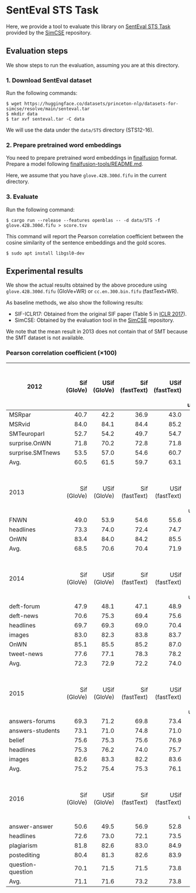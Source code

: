 # SentEval STS Task

Here, we provide a tool to evaluate this library on [SentEval STS Task](https://github.com/princeton-nlp/SimCSE/tree/main/SentEval) provided by the [SimCSE](https://github.com/princeton-nlp/SimCSE) repository.

## Evaluation steps

We show steps to run the evaluation, assuming you are at this directory.

### 1. Download SentEval dataset

Run the following commands:

```shell
$ wget https://huggingface.co/datasets/princeton-nlp/datasets-for-simcse/resolve/main/senteval.tar
$ mkdir data
$ tar xvf senteval.tar -C data
```

We will use the data under the `data/STS` directory (STS12-16).

### 2. Prepare pretrained word embeddings

You need to prepare pretrained word embeddings in [finalfusion](https://docs.rs/finalfusion/) format.
Prepare a model following [finalfusion-tools/README.md](../../finalfusion-tools/README.md).

Here, we assume that you have `glove.42B.300d.fifu` in the current directory.

### 3. Evaluate

Run the following command:

```shell
$ cargo run --release --features openblas -- -d data/STS -f glove.42B.300d.fifu > score.tsv
```

This command will report the Pearson correlation coefficient between the cosine similarity of the sentence embeddings and the gold scores.

```
$ sudo apt install libgsl0-dev
```

## Experimental results

We show the actual results obtained by the above procedure using `glove.42B.300d.fifu` (GloVe+WR) or `cc.en.300.bin.fifu` (fastText+WR).

As baseline methods, we also show the following results:
- SIF-ICLR17: Obtained from the original SIF paper (Table 5 in [ICLR 2017](https://openreview.net/forum?id=SyK00v5xx)).
- SimCSE: Obtained by the evaluation tool in the [SimCSE](https://github.com/princeton-nlp/SimCSE) repository.

We note that the mean result in 2013 does not contain that of SMT because the SMT dataset is not available.

### Pearson correlation coefficient ($\times 100$)

| 2012              | Sif<br>(GloVe) | USif<br>(GloVe) | Sif<br>(fastText) | USif<br>(fastText) | SimCSE<br>(unsup-simcse-<br>bert-base-uncased) | SimCSE<br>(sup-simcse-<br>bert-base-uncased) |
| ----------------- | -------------: | --------------: | ----------------: | -----------------: | ---------------------------------------------: | -------------------------------------------: |
| MSRpar            |           40.7 |            42.2 |              36.9 |               43.0 |                                           63.1 |                                         62.0 |
| MSRvid            |           84.0 |            84.1 |              84.4 |               85.2 |                                           85.7 |                                         92.6 |
| SMTeuroparl       |           52.7 |            54.2 |              49.7 |               54.7 |                                           52.6 |                                         49.9 |
| surprise.OnWN     |           71.8 |            70.2 |              72.8 |               71.8 |                                           73.7 |                                         76.6 |
| surprise.SMTnews  |           53.5 |            57.0 |              54.6 |               60.7 |                                           65.5 |                                         72.9 |
| Avg.              |           60.5 |            61.5 |              59.7 |               63.1 |                                           68.1 |                                         70.8 |
|                   |                |                 |                   |                    |                                                |                                              |
| 2013              | Sif<br>(GloVe) | USif<br>(GloVe) | Sif<br>(fastText) | USif<br>(fastText) | SimCSE<br>(unsup-simcse-<br>bert-base-uncased) | SimCSE<br>(sup-simcse-<br>bert-base-uncased) |
| FNWN              |           49.0 |            53.9 |              54.6 |               55.6 |                                           62.2 |                                         62.9 |
| headlines         |           73.3 |            74.0 |              72.4 |               74.7 |                                           78.5 |                                         80.1 |
| OnWN              |           83.4 |            84.0 |              84.2 |               85.5 |                                           86.5 |                                         87.7 |
| Avg.              |           68.5 |            70.6 |              70.4 |               71.9 |                                           75.7 |                                         76.9 |
|                   |                |                 |                   |                    |                                                |                                              |
| 2014              | Sif<br>(GloVe) | USif<br>(GloVe) | Sif<br>(fastText) | USif<br>(fastText) | SimCSE<br>(unsup-simcse-<br>bert-base-uncased) | SimCSE<br>(sup-simcse-<br>bert-base-uncased) |
| deft-forum        |           47.9 |            48.1 |              47.1 |               48.9 |                                           59.2 |                                         64.8 |
| deft-news         |           70.6 |            75.3 |              69.4 |               75.6 |                                           78.8 |                                         82.4 |
| headlines         |           69.7 |            69.3 |              69.0 |               70.4 |                                           76.9 |                                         79.3 |
| images            |           83.0 |            82.3 |              83.8 |               83.7 |                                           81.5 |                                         89.4 |
| OnWN              |           85.1 |            85.5 |              85.2 |               87.0 |                                           87.9 |                                         89.5 |
| tweet-news        |           77.6 |            77.1 |              78.3 |               78.2 |                                           79.6 |                                         83.6 |
| Avg.              |           72.3 |            72.9 |              72.2 |               74.0 |                                           77.3 |                                         81.5 |
|                   |                |                 |                   |                    |                                                |                                              |
| 2015              | Sif<br>(GloVe) | USif<br>(GloVe) | Sif<br>(fastText) | USif<br>(fastText) | SimCSE<br>(unsup-simcse-<br>bert-base-uncased) | SimCSE<br>(sup-simcse-<br>bert-base-uncased) |
| answers-forums    |           69.3 |            71.2 |              69.8 |               73.4 |                                           77.2 |                                         74.5 |
| answers-students  |           73.1 |            71.0 |              74.8 |               71.0 |                                           73.2 |                                         74.4 |
| belief            |           75.6 |            75.3 |              75.6 |               76.9 |                                           81.5 |                                         85.2 |
| headlines         |           75.3 |            76.2 |              74.0 |               75.7 |                                           81.4 |                                         82.1 |
| images            |           82.6 |            83.3 |              82.2 |               83.6 |                                           84.7 |                                         92.7 |
| Avg.              |           75.2 |            75.4 |              75.3 |               76.1 |                                           79.6 |                                         81.8 |
|                   |                |                 |                   |                    |                                                |                                              |
| 2016              | Sif<br>(GloVe) | USif<br>(GloVe) | Sif<br>(fastText) | USif<br>(fastText) | SimCSE<br>(unsup-simcse-<br>bert-base-uncased) | SimCSE<br>(sup-simcse-<br>bert-base-uncased) |
| answer-answer     |           50.6 |            49.5 |              56.9 |               52.8 |                                           68.3 |                                         76.3 |
| headlines         |           72.6 |            73.0 |              72.1 |               73.5 |                                           80.1 |                                         79.5 |
| plagiarism        |           81.8 |            82.6 |              83.0 |               84.9 |                                           84.8 |                                         84.3 |
| postediting       |           80.4 |            81.3 |              82.6 |               83.9 |                                           84.9 |                                         84.5 |
| question-question |           70.1 |            71.5 |              71.5 |               73.8 |                                           70.4 |                                         72.9 |
| Avg.              |           71.1 |            71.6 |              73.2 |               73.8 |                                           77.7 |                                         79.5 |
